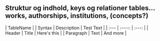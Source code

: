 ## Struktur og indhold, keys og relationer  tables... works, authorships, institutions, (concepts?)


|                  TableName                |
| Syntax      | Description | Test Text     |
| :---        |    :----:   |    :---:      |
| Header      | Title       | Here's this   |
| Paragraph   | Text        | And more      |



